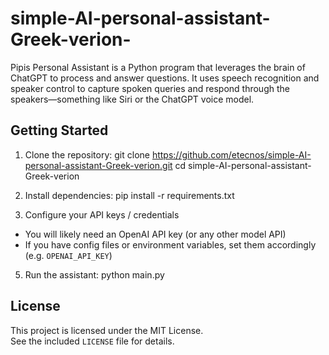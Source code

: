 # simple-AI-personal-assistant-Greek-verion-
Pipis Personal Assistant is a Python program that leverages the brain of ChatGPT to process and answer questions. It uses speech recognition and speaker control to capture spoken queries and respond through the speakers—something like Siri or the ChatGPT voice model.


Getting Started
---------------
1. Clone the repository:
git clone https://github.com/etecnos/simple-AI-personal-assistant-Greek-verion.git
cd simple-AI-personal-assistant-Greek-verion


2. Install dependencies:
pip install -r requirements.txt


3. Configure your API keys / credentials  
- You will likely need an OpenAI API key (or any other model API)  
- If you have config files or environment variables, set them accordingly (e.g. `OPENAI_API_KEY`)  

5. Run the assistant:
python main.py

License
-------
This project is licensed under the MIT License.  
See the included `LICENSE` file for details.
